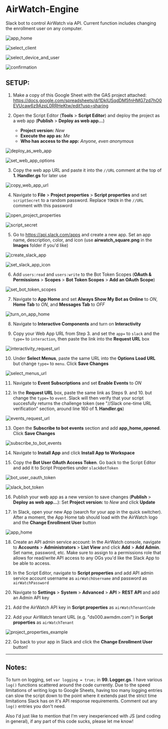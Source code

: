 # AirWatch-Engine
Slack bot to control AirWatch via API. Current function includes changing the enrollment user on any computer.

![app_home](https://github.com/Ignition-IT/AirWatch-Engine/blob/master/Images/app_home.png)

![select_client](https://github.com/Ignition-IT/AirWatch-Engine/blob/master/Images/select_client.png)

![select_device_and_user](https://github.com/Ignition-IT/AirWatch-Engine/blob/master/Images/select_device_and_user.png)

![confirmation](https://github.com/Ignition-IT/AirWatch-Engine/blob/master/Images/confirmation.png)


## SETUP: ##

1. Make a copy of this Google Sheet with the GAS project attached: https://docs.google.com/spreadsheets/d/1DkIUSqdDM5fnHMG7zd7hO0EVUcaw6z9AzpL0RRHeKtw/edit?usp=sharing


2. Open the Script Editor (__Tools__ > __Script Editor__) and deploy the project as a web app (__Publish__ > __Deploy as web app...__)
	+ __Project version:__ _New_
	+ __Execute the app as:__ _Me_
	+ __Who has access to the app:__ _Anyone, even anonymous_
  

![deploy_as_web_app](https://github.com/Ignition-IT/AirWatch-Engine/blob/master/Images/deploy_as_web_app.png)


![set_web_app_options](https://github.com/Ignition-IT/AirWatch-Engine/blob/master/Images/set_web_app_options.png)


3. Copy the web app URL and paste it into the `//URL` comment at the top of __1. Handler.gs__ for later use  


![copy_web_app_url](https://github.com/Ignition-IT/AirWatch-Engine/blob/master/Images/copy_web_app_url.png)  


4. Navigate to __File__ > __Project properties__ > __Script properties__ and set `scriptSecret` to a random password. Replace `TOKEN` in the `//URL` comment with this password

![open_project_properties](https://github.com/Ignition-IT/AirWatch-Engine/blob/master/Images/open_project_properties.png)

![script_secret](https://github.com/Ignition-IT/AirWatch-Engine/blob/master/Images/script_secret.png)


5. Go to https://api.slack.com/apps and create a new app. Set an app name, description, color, and icon (use __airwatch_square.png__ in the __Images__ folder if you'd like)

![create_slack_app](https://github.com/Ignition-IT/AirWatch-Engine/blob/master/Images/create_slack_app.png)

![set_slack_app_icon](https://github.com/Ignition-IT/AirWatch-Engine/blob/master/Images/set_slack_app_icon.png)


6. Add `users:read` and `users:write` to the Bot Token Scopes (__OAuth & Permissions__ > __Scopes__ > __Bot Token Scopes__ > __Add an OAuth Scope__)

![set_bot_token_scopes](https://github.com/Ignition-IT/AirWatch-Engine/blob/master/Images/set_bot_token_scopes.png)


7. Navigate to __App Home__ and set __Always Show My Bot as Online__ to _ON_, __Home Tab__ to _ON_, and __Messages Tab__ to _OFF_

![turn_on_app_home](https://github.com/Ignition-IT/AirWatch-Engine/blob/master/Images/turn_on_app_home.png)


8. Navigate to __Interactive Components__ and turn on __Interactivity__


9. Copy your Web App URL from Step 3. and set the `app=` to `slack` and the `type=` to `interaction`, then paste the link into the __Request URL__ box

![interactivity_request_url](https://github.com/Ignition-IT/AirWatch-Engine/blob/master/Images/interactivity_request_url.png)


10. Under __Select Menus__, paste the same URL into the __Options Load URL__ but change `type=` to `menu`. Click __Save Changes__

![select_menus_url](https://github.com/Ignition-IT/AirWatch-Engine/blob/master/Images/select_menus_url.png)


11. Navigate to __Event Subscriptions__ and set __Enable Events__ to _ON_


12. In the __Request URL__ box, paste the same link as Steps 9. and 10. but change the `type=` to `event`. Slack will then verify that your script succesfully returns the challenge token (see "//Slack one-time URL verification" section, around line 160 of __1. Handler.gs__)

![events_request_url](https://github.com/Ignition-IT/AirWatch-Engine/blob/master/Images/events_request_url.png)


13. Open the __Subscribe to bot events__ section and add __app_home_opened__. Click __Save Changes__

![subscribe_to_bot_events](https://github.com/Ignition-IT/AirWatch-Engine/blob/master/Images/subscribe_to_bot_events.png)


14. Navigate to __Install App__ and click __Install App to Workspace__


15. Copy the __Bot User OAuth Access Token__. Go back to the Script Editor and add it to Script Properties under `slackBotToken`

![bot_user_oauth_token](https://github.com/Ignition-IT/AirWatch-Engine/blob/master/Images/bot_user_oauth_token.png)

![slack_bot_token](https://github.com/Ignition-IT/AirWatch-Engine/blob/master/Images/slack_bot_token.png)


16. Publish your web app as a new version to save changes (__Publish__ > __Deploy as web app...__): Set __Project version:__ to _New_ and click __Update__


17. In Slack, open your new App (search for your app in the quick switcher). After a moment, the App Home tab should load with the AirWatch logo and the __Change Enrollment User__ button

![app_home](https://github.com/Ignition-IT/AirWatch-Engine/blob/master/Images/app_home.png)


18. Create an API admin service account: In the AirWatch console, navigate to __Accounts__ > __Administrators__ > __List View__ and click __Add__ > __Add Admin__. Set name, password, etc. Make sure to assign to a permissions role that allows for read/write API access to any OGs you'd like the Slack App to be able to access.


19. In the Script Editor, navigate to __Script properties__ and add API admin service account username as `airWatchUsername` and password as `airWatchPassword` 


20. Navigate to __Settings__ > __System__ > __Advanced__ > __API__ > __REST API__ and add an Admin API key


20. Add the AirWatch API key in __Script properties__ as `airWatchTenantCode`

21. Add your AirWatch tenant URL (e.g. "ds000.awmdm.com") in __Script properties__ as `airWatchTenant`

![project_properties_example](https://github.com/Ignition-IT/AirWatch-Engine/blob/master/Images/project_properties_example.png)


22. Go back to your app in Slack and click the __Change Enrollment User__ button!



--------------------------


## Notes: ##
To turn on logging, set `var logging = true;` in __99. Logger.gs__. I have various `log()` functions scattered around the code currently. Due to the speed limitations of writing logs to Google Sheets, having too many logging entries can slow the script down to the point where it extends past the strict time limitations Slack has on it's API response requirements. Comment out any `log()` entries you don't need.

Also I'd just like to mention that I'm very inexperienced with JS (and coding in general), if any part of this code sucks, please let me know!
